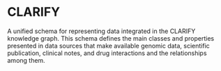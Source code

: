 # CLARIFY
A unified schema for representing data integrated in the CLARIFY knowledge graph. This schema defines the main classes and properties presented in data sources that make available genomic data, scientific publication, clinical notes, and drug interactions and the relationships among them.
